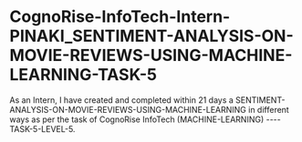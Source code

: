 # CognoRise-InfoTech-Intern-PINAKI_SENTIMENT-ANALYSIS-ON-MOVIE-REVIEWS-USING-MACHINE-LEARNING-TASK-5
As an Intern, I have created and completed within 21 days a SENTIMENT-ANALYSIS-ON-MOVIE-REVIEWS-USING-MACHINE-LEARNING in different ways as per the task of CognoRise InfoTech (MACHINE-LEARNING) ----TASK-5-LEVEL-5.
